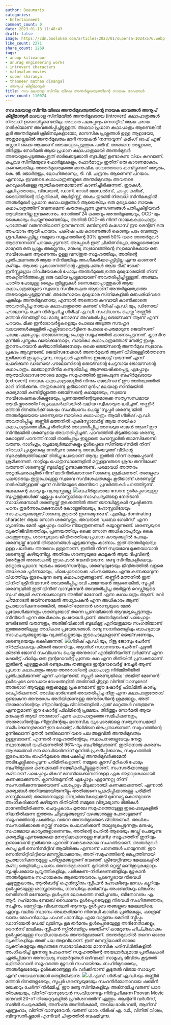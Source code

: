 ```yaml
---
author: Beaumaris
categories:
- Entertainment
comment_count: 0
date: 2023-01-18 11:48:43
draft: false
image: https://cdn.boolokam.com/articles/2023/01/supersa-1024x576.webp
like_count: 2271
share_count: 1269
tags:
- anoop kilimanoor
- anurag engineering works
- introvert characters
- malayalam movies
- super sharanya
- thanneer mathan dinangal
- അനൂപ് കിളിമാനൂർ
title: നവ മലയാള സിനിമ യിലെ അന്തർമുഖത്വത്തിന്റെ നായക ഭാവങ്ങൾ
view_count: 110074
---
```


**നവ മലയാള സിനിമ യിലെ അന്തർമുഖത്വത്തിന്റെ നായക ഭാവങ്ങൾ** **അനൂപ് കിളിമാനൂർ** മലയാള സിനിമയിൽ അന്തർമുഖരായ (introvert) കഥാപാത്രങ്ങൾ നിരവധി ഉണ്ടായിട്ടുണ്ടെങ്കിലും അവരെ പലപ്പോഴും നെഗറ്റീവ് ആയ ഛായ നൽകിയാണ് അവതരിപ്പിച്ചിട്ടുള്ളത്. അഥവാ പ്രധാന കഥാപാത്രം ആണെങ്കിൽ കൂടി അന്തർമുഖർ ക്രിമിനലുകളായോ, മാനസിക പ്രശ്നങ്ങൾ ഉള്ള ആളായോ, അതുമല്ലെങ്കിൽ അന്തർമുഖത്വം മാറി നായകൻ 'നന്നാവുന്ന' കമിംഗ് ഓഫ് ഏജ് സ്റ്റോറി ഒക്കെ ആയാണ് അടയാളപ്പെടുത്തുക പതിവ്. അങ്ങനെ അല്ലാതെ, തീർത്തും നോർമൽ ആയ പ്രധാന കഥാപാത്രമായി അന്തർമുഖർ അടയാളപ്പെടുത്തപ്പെട്ടത് ഓർക്കെടുക്കാൻ ബുദ്ധിമുട്ട് ഉണ്ടാകുന്ന വിധം കുറവാണ്. കച്ചവട സിനിമയുടെ ഫോർമുലകളും, ഫോർമാറ്റും ഇതിന് ഒരു കാരണമാകാം. കുറെയെങ്കിലും അന്തർമുഖത്വത്തെ മാനുഷിക ഭാവത്തോടെ കണ്ടിട്ടുണ്ടത് അടൂരും, കെ. ജി. ജോർജ്ജും, ലോഹിതദാസും, ടി. വി. ചന്ദ്രനും ആണെന്ന് പറയാം. എന്നാലും ഇവരുടെ കഥാപാത്രങ്ങളുടെ അന്തർമുഖത്വം അവരുടെ കുറവുകൾക്കുള്ള ന്യായീകരണമായാണ് കാണിച്ചിരിക്കുന്നത്. ഇരകൾ, എലിപ്പത്തായം, വിധേയൻ, ഡാനി, റോൾ മോഡൽസ്, ചാപ്പാ കുരിശ്, ദൈവത്തിന്റെ വികൃതികൾ, ആർട്ടിസ്റ്റ്, അകം തുടങ്ങി നിരവധി സിനിമകളിൽ അന്തർമുഖർ പ്രധാന കഥാപാത്രങ്ങൾ ആയെങ്കിലും ഒരു മുഖ്യധാരാ നായക കഥാപാത്രത്തിന് വേണമെന്ന് കരുതപ്പെടുന്ന ഗുണഗണങ്ങൾ പതിച്ചുകിട്ടിയവർ ആയിരുന്നില്ല ഇവരൊന്നും. നോർത്ത് 24 കാതവും അന്തർമുഖത്വവും, OCD-യും കൈകാര്യം ചെയ്യുന്നുണ്ടെങ്കിലും, അതിൽ OCD-ൽ നിന്ന് നായകകഥാപാത്രം പുറത്തേക്ക് വരുന്നതിലാണ് ഊന്നുന്നത്. മൺസൂൺ മംഗോസ് ഈ ട്രെന്റിന് ഒരു അപവാദം ആയി പറയാം. പക്‌ഷേ പല കാരണങ്ങൾ കൊണ്ടും പടം വേണ്ടത്ര ശ്രദ്ധിക്കപ്പെട്ടില്ല. നമ്മുടെ സമൂഹത്തിന്റെ 30% മുതൽ 50% വരെ അന്തർമുഖർ ആണെന്നാണ് പറയപ്പെടുന്നത്. അപ്പോൾ ഇത് ചികിത്സിച്ചോ, അല്ലാതെയോ മാറ്റേണ്ട ഒരു പ്രശ്നം അല്ലെന്നും, മനുഷ്യ സ്വഭാവത്തിന്റെ സ്വാഭാവികമായ ഒരു സവിശേഷത ആണെന്നും ഉള്ള വസ്‌തുത സമൂഹത്തിലും, അതിന്റെ പ്രതിഫലനങ്ങൾ ആയ സിനിമയിലും അംഗീകരിക്കപ്പെട്ടിട്ടില്ല എന്നു കാണാൻ കഴിയും. ആശയ പ്രകാശനത്തിന്റെ പുതുരൂപങ്ങൾ ആയ ടിക് ടോക്-ഇൻസ്റ്റാഗ്രാം വീഡിയോകൾ പോലും അന്തർമുഖത്വത്തെ മുഖ്യധാരയിൽ നിന്ന് അകറ്റിനിർത്തപ്പെട്ട ഒരു വലിയ പ്രശ്നമായാണ് അവതരിപ്പിച്ചിട്ടുള്ളത്. അഞ്ചാം പാതിര പോലുള്ള ക്രൈം ത്രില്ലറുകൾ സൈക്കോപ്പാത്തുകൾ ആയ കഥാപാത്രങ്ങളുടെ സ്വഭാവ സവിശേഷത ആയാണ് അന്തർമുഖത്വത്തെ അടയാളപ്പെടുത്തുന്നത്. അതേസമയം മുഖ്യധാര സിനിമകളിൽ ഒരുപരിധിവരെ എങ്കിലും അന്തർമുഖനായ, എന്നാൽ അതൊരു കുറവായി കാണിക്കാതെ അവതരിപ്പിച്ച നായക കഥാപാത്രത്തെ കണ്ടത് ഗിരീഷ് എ.ഡി.യും, ഡിനോയ്‌ പൗലോസും രചന നിർവ്വഹിച്ചു ഗിരീഷ് എ.ഡി. സംവിധാനം ചെയ്ത 'തണ്ണീർ മത്തൻ ദിനങ്ങളി'ലെ മാത്യു തോമസ് അവതരിപ്പിച്ച ജെയ്സണ് ആണ് എന്ന് പറയാം. മിക്ക ഇൻട്രോവർട്ടുകളെയും പോലെ അടുത്ത സൗഹൃദ വലയങ്ങൾക്കുള്ളിൽ എക്സ്‌ട്രോവെർട്ടിനെ പോലെ പെരുമാറുന്ന ജെയ്സണ് പക്ഷേ പലപ്പോഴും അങ്ങനെയല്ല പൊതു സമൂഹത്തിൽ കാണപ്പെടുന്നത്. ക്ലാസിനു മുന്നിൽ പുസ്തകം വായിക്കുമ്പോഴും, നായികാ കഥാപാത്രത്തോട് നേരിട്ട് ഇഷ്ടം തുറന്നുപറയാൻ കഴിയാതിരിക്കുമ്പോഴും ഒക്കെ ജെയ്സന്റെ അന്തർമുഖ സ്വഭാവം പ്രകടം ആവുന്നുണ്ട്. ജെയ്സനേക്കാൾ അന്തർമുഖൻ ആണ് വീടിനുള്ളിൽത്തന്നെ ഇരിക്കാൻ ഇഷ്ടപ്പെടുന്ന, നാട്ടുകാർ എന്തിനാ ഇങ്ങോട്ട് വരുന്നത് എന്ന് ചോദിക്കുന്ന ഡിനോയ്‌ പൗലോസിന്റെ ജെയ്സന്റെ ചേട്ടനായ ജോയ്‌സന്റെ കഥാപാത്രം. മലയാളസിനിമ കണ്ടുശീലിച്ച, ആഘോഷിക്കപ്പെട്ട, എപ്പോഴും ആത്മവിശ്വാസത്തോടെ മാത്രം സമൂഹത്തിൽ ഇടപെടുന്ന ബഹിർമുഖരായ (extrovert) നായക കഥാപാത്രങ്ങളിൽ നിന്നും ജെയ്സണ് ഈ അർത്ഥത്തിൽ മാറി നിൽക്കുന്നു. അതുകൊണ്ടു കൂടിയാണ് മുൻപ് മലയാള സിനിമയിൽ കാര്യമായി കണ്ടിട്ടില്ലാത്ത ജെയ്സന്റെ കഥയുടേയും, സ്വഭാവ സവിശേഷതകൾകളുടേയും, പ്രണയത്തിന്റേയുമൊക്കെ സത്യസന്ധമായ ആവിഷ്കാരത്തിന് പ്രേക്ഷകർക്കിടയിൽ വലിയ സ്വീകാര്യത ലഭിച്ചത്. തണ്ണീർ മത്തൻ ദിനങ്ങൾക്ക് ശേഷം സംവിധാനം ചെയ്ത 'സൂപ്പർ ശരണ്യ'യിൽ അന്തർമുഖയായ ശരണ്യയെ നായികാ കഥാപാത്രം ആയി ഗിരീഷ് എ.ഡി. അവതരിപ്പിച്ചു. തണ്ണീർ മത്തനിൽ എക്സ്ട്രോവേർട്ട് ആയ നായികാ കഥാപാത്രത്തെ മികച്ച രീതിയിൽ അവതരിപ്പിച്ച അനശ്വര രാജൻ ആണ് ഈ സിനിമയിൽ ശരണ്യയെ അവതരിപ്പിച്ചത്. പഠനത്തിൽ മിടുക്കിയായ ശരണ്യ കോളേജ് പഠനത്തിനായി താൽപ്പര്യം ഇല്ലാതെ ഹോസ്റ്റലിൽ താമസിക്കേണ്ടി വരുന്നു. റാഗിംഗും, പ്രേമാഭ്യർത്ഥനകളും ഉൾപ്പെടെ സീനിയേഴ്‌സിൽ നിന്ന് നിരവധി പ്രശ്നങ്ങളെ നേരിടുന്ന ശരണ്യ അവധിയെടുത്ത് വീടിന്റെ സുരക്ഷിത്വത്തിലേക്ക് തിരിച്ചു പോയാണ് ആദ്യം ഇതിൽ നിന്ന് രക്ഷപ്പെടാൻ ശ്രമിക്കുന്നത്. നാട്ടിലും പൊതുസ്ഥലങ്ങളിൽ മറ്റുള്ളവരുടെ ശ്രദ്ധ തന്നിലേക്ക് വരുന്നത്‌ ശരണ്യയ്ക്ക് ബുദ്ധിമുട്ട് ഉണ്ടാക്കുന്നുണ്ട്. പരമാവധി അത്തരം അറ്റൻഷനുകളിൽ നിന്ന് മാറിനിൽക്കാനാണ് ശരണ്യ ശ്രമിക്കുന്നത്. തങ്ങളുടെ പലരുടെയും ഇതുപോലുള്ള സ്വഭാവ സവിശേഷതകളും കൂടിയാണ് ശരണ്യയ്ക്ക് നൽകിയിട്ടുള്ളത് എന്ന് സിനിമയുടെ അണിയറ പ്രവർത്തകർ പറഞ്ഞിട്ടുണ്ട്. ലേഖകന്റെ കാര്യവും വ്യത്യസ്തമല്ല. ![](https://cdn.boolokam.com/articles/2023/01/supersa-1024x576.webp)ബഹിർമുഖരായ സോന ഉൾപ്പെടെയുള്ള സുഹൃത്തുക്കൾക്ക് എളുപ്പം ഹോസ്റ്റലിലെ സാഹചര്യങ്ങളെ നേരിടാൻ സാധിക്കുമ്പോൾ ശരണ്യയ്ക്ക് തുടക്കത്തിൽ അത് ബൗദ്ധിമുട്ടുകൾ സൃഷ്ടിക്കുന്നു. പഠനം തുടർന്നുപോകുമ്പോൾ കോളേജിലേയും, ഹോസ്റ്റലിലേയും സാഹചര്യങ്ങളോട് ശരണ്യ കൂടുതൽ ഇണങ്ങുന്നുണ്ട്. എങ്കിലും dominating character ആയ സോന ശരണ്യയ്ക്കും, അവരുടെ 'ധാബാ ഗേൾസ്' എന്ന ഗ്യാങിനും മേൽ എപ്പോഴും വലിയ നിയന്ത്രണങ്ങൾ കയ്യാളുന്നുണ്ട്. ശരണ്യയുടെ വ്യക്തിജീവിതത്തിലും, പ്രണയത്തിലും ഒക്കെ സോന അധികാരപൂർവ്വം കൈ കടത്തുന്നതും, ശരണ്യയുടെ ജീവിതത്തിലെ പ്രധാന കാര്യങ്ങളിൽ പോലും ശരണ്യയ്ക്ക് വേണ്ടി തീരുമാനങ്ങൾ എടുക്കുന്നതും കാണാം. ഇത് അന്തർമുഖത്വം ഉള്ള പലർക്കും അനുഭവം ഉള്ളതാണ്. ഇതിൽ നിന്ന് സ്വയമേവ മുക്തയാവാൻ ശരണ്യയ്ക്ക് കഴിയുന്നില്ല. അതിനും ശരണ്യയുടെ കാമുകൻ ആയ ദീപുവിന്റെ (അർജുൻ അശോകൻ) ഇടപെടൽ വേണ്ടിവരുന്നു. രണ്ടു സിനിമകളിലെയും മറ്റൊരു പ്രധാന ഘടകം ജോയ്‌സന്റേയും, ശരണ്യയുടേയും ജീവിതത്തിൽ വളരെ അധികാര പൂർണമായും, ചിലപ്പോഴൊക്കെ ഹിംസാത്മകം എന്നു കണക്കാവുന്ന വിധത്തിലും ഇടപെടുന്ന രണ്ടു കഥാപാത്രങ്ങളാണ്. തണ്ണീർ മത്തനിൽ ഇത് വിനീത് ശ്രീനിവാസൻ അവതരിപ്പിച്ച രവി പത്മനാഭൻ ആണെങ്കിൽ, സൂപ്പർ ശരണ്യയിൽ ഇത് വിനീത് വാസുദേവൻ അവതരിപ്പിച്ച അർജുൻ റെഡ്ഢിയുടെ സ്പൂഫ് ആയി കണക്കാക്കാവുന്ന അജിത് മേനോൻ എന്ന കഥാപാത്രം ആണ്. രവി പത്മനാഭൻ ജയ്സണുമേൽ അധ്യാപകൻ എന്ന അധികാരം ആണ് ഉപയോഗിക്കുന്നതെങ്കിൽ, അജിത് മേനോൻ ശരണ്യയുടെ മേൽ പ്രയോഗിക്കുന്നതും ശരണ്യയോട് തന്നെ പ്രണയിക്കാൻ ആവശ്യപ്പെടുന്നതും സീനിയർ എന്ന അധികാരം ഉപയോഗിച്ചാണ്. അന്തർമുഖർക്ക് പലപ്പോഴും നേരിടേണ്ടി വരുന്നതും, അതിജീവിക്കാൻ ബുദ്ധിമുട്ട് ഏറിയതുമായ സംഗതിയാണ് ഇത്തരത്തിലുള്ള അധികാര പ്രയോഗങ്ങൾ. രണ്ടു സന്ദർഭങ്ങളിലും ബാഹ്യമായ സാഹചര്യങ്ങളുടേയും വ്യക്തികളുടേയും ഇടപെടലുകളാണ് ജെയ്സണേയും, ശരണ്യയെയും രക്ഷിക്കുന്നത്. ![](https://cdn.boolokam.com/articles/2023/01/anurag-1024x537.jpg)ഗിരീഷ് എ.ഡി.യും, റീജു ജോസും ചേർന്ന് നിർമ്മിക്കുകയും കിരൺ ജോസിയും, ആദർശ് സദാനന്ദനും ചേർന്ന് എഴുതി കിരൺ ജോസി സംവിധാനം ചെയ്ത അനുരാഗ് എൻജിനീയറിങ് വർക്ക്‌സ് എന്ന ഷോർട്ട് ഫിലിമും ഒരു ഇന്ററോവർട്ട് പ്രണയ കഥ എന്ന രീതിയിൽ പ്രസക്തമാണ്. ഇതിന്റെ എഴുത്തുകാർ രണ്ടുപേരും തങ്ങളുടെ ഇന്ററോവെർട്ട് നേച്ചർ ആണ് പ്രധാന കഥാപാത്രം ആയ അനുരാഗിന്റെ കഥാപാത്ര നിർമ്മിതിയിൽ പ്രതിഫലിക്കുന്നത് എന്ന് പറയുന്നുണ്ട്. സൂപ്പർ ശരണ്യയിലെ 'അജിത് മേനോൻ' ഉൾപ്പെടെ ലൗഡായ വേഷങ്ങളിൽ അഭിനയിച്ചിട്ടുള്ള വിനീത് വാസുദേവ് അനുരാഗ് ആയുള്ള ഒതുക്കമുള്ള പ്രകടനമാണ് ഈ ഷോർട്ട് ഫിലിമിൽ കാഴ്ച്ച വെച്ചിരിക്കുന്നത്. അഖില ഭാർഗവൻ അവതരിപ്പിച്ച നീതു എന്ന കഥാപാത്രത്തോട് ഉണ്ടാകുന്ന അനുരാഗം അറിയിക്കാനുള്ള അനുരാഗിന്റെ ശ്രമങ്ങളും, അത് അനുരാഗിന്റെയും നീതുവിന്റേയും ജീവിതങ്ങളിൽ എന്ത് മാറ്റങ്ങൾ വരുത്തുന്നു എന്നതുമാണ് ഈ ഷോർട്ട് ഫിലിമിന്റെ പ്രമേയം. തീർത്തും നോർമൽ ആയ മനുഷ്യൻ ആയി അനുരാഗ് എന്ന കഥാപാത്രത്തെ സമീപിക്കുന്നതും, അനുരാഗിന്റേയും നീതുവിന്റേയും മാനസിക വ്യാപാരങ്ങളെ സത്യസന്ധമായി സമീപിക്കുന്നതുമാണ് ഈ ഷോർട്ട് ഫിലിമിനെ മികച്ചതാക്കുന്നത്. സമൂഹത്തിന്റെ മൂന്നിലൊന്ന് മുതൽ രണ്ടിലൊന്ന് വരെ പല അളവിൽ അന്തർമുഖത്വം ഉള്ളവരാണ്. എന്നാൽ സമൂഹത്തിന്റേയും, സ്ഥാപനങ്ങളുടേയും നേതൃ സ്ഥാനങ്ങൾ വഹിക്കുന്നതിൽ 96%-വും ബഹിർമുഖരാണ്. ഇതിനൊരു കാരണം ആശയങ്ങൾ ഒരു ഓഡിയൻസിന് മുന്നിൽ പ്രകടിപ്പിക്കാനും, സമൂഹത്തിൽ ഇടപെടാനും ബഹിർമുഖരെ അപേക്ഷിച്ച് അന്തർമുഖർക്കുമേൽ അടിച്ചേല്പിക്കപ്പെടുന്ന പരിമിതികളാണ്. നമ്മുടെ ക്ലാസ് മുറികൾ പോലും ബഹിർമുഖരെ കണക്കാക്കി സജ്ജീകരിച്ചിട്ടുള്ളതാണ്. സംസാരിക്കാനുള്ള കഴിവാണ് പലപ്പോഴും മികവ്‌ മനസിലാക്കുന്നതിനുള്ള ഏക അളവുകോലായി കണക്കാക്കുന്നത്. ക്ലാസിനുമുന്നിൽ എപ്പോഴും എഴുന്നേറ്റു നിന്ന് സംസാരിക്കുന്നവരെയാണ് പലപ്പോഴും മിടുക്കാരായി കണക്കാക്കുന്നത്. എന്നാൽ കാര്യങ്ങൾ അറിയാമായിരുന്നിട്ടും അതിങ്ങനെ പ്രകടിപ്പിക്കാനുള്ള പരിമിതി മനസ്സിലാക്കി, അങ്ങനെയുള്ള വിദ്യാർത്ഥികളെക്കൂടി മുന്നോട്ടു കൊണ്ടുവന്നു അംഗീകരിക്കാൻ കഴിയുന്ന രീതിയിൽ നമ്മുടെ വിദ്യാഭ്യാസ രീതികൾ മാറേണ്ടിയിരിക്കുന്നു. ചെറുപ്പകാലം മുതലേ സമൂഹത്തൊടുള്ള ഇടപെടലുകളിൽ നിലനിൽക്കുന്ന ഇത്തരം ചിട്ടവട്ടങ്ങളോട് വഴങ്ങാനുള്ള പോരാട്ടമാണ് സമൂഹത്തിന്റെ പകുതിയും വരുന്ന അന്തർമുഖരുടെ ജീവിതങ്ങൾ. അധികം സംസാരിക്കാതെ ഒറ്റയ്ക്ക് സമയം ചെലവഴിക്കാൻ താല്പര്യപ്പെടുന്നതും മനുഷ്യ സഹജമായ കാര്യങ്ങളാണെന്നും, അതിന്റെ പേരിൽ ആരെയും ജഡ്ജ് ചെയ്യേണ്ട കാര്യമില്ല എന്നുമൊക്കെ മനസ്സിലാക്കാനുള്ള maturity സമൂഹത്തിന് ഇനിയും ഉണ്ടാവേണ്ടി ഇരിക്കുന്നു എന്നത് സങ്കടകരമായ സംഗതിയാണ്. അന്തർമുഖർ കുറച്ചു കൂടി സെൻസിറ്റീവ് ആയിരിക്കും എന്നാണ് പഠനങ്ങൾ പറയുന്നത്. ഈ സെൻസിറ്റിവിറ്റിയെ മനസ്സിലാക്കാനും, അത് സമൂഹത്തിന്റെ മെച്ചത്തിനായി ഉപയോഗിക്കാനുമുള്ള പരിശ്രമങ്ങളാണ് വേണ്ടത്. ക്രിയേറ്റിവായ മേഖലകളിൽ കഴിവു തെളിയിച്ച പലരും അന്തർമുഖരാണ്. മുറിയിൽ ഒറ്റയ്ക്ക് മണിക്കൂറുകളോളം സൃഷ്ടിപരമായ പ്രവൃത്തികളിലും, പരീക്ഷണ-നിരീക്ഷണങ്ങളിലും മുഴുകാൻ അന്തർമുഖത്വം സഹായകരം ആയെന്നുവരാം. പ്രശസ്തരായ നിരവധി എഴുത്തുകാരും, ആൽബർട്ട് ഐൻസ്റ്റീനും സ്റ്റീഫൻ ഹോക്കിങ്ങും മാഡം ക്യൂറിയും ഉൾപ്പടെയുള്ള ശാസ്ത്രജ്ഞരും, ഗാന്ധിയും മാർക്‌സും അംബേദ്കറും ലിങ്കണും നെൽസൻ മണ്ടേലയും ഉൾപ്പടെ ലോകത്തെ നയിച്ചവരും, ബീതോവനും എ. ആർ. റഹ്‌മാനും ബോബ് ഡൈലനും ഉൾപ്പെടെയുള്ള നിരവധി സംഗീതജ്ഞരും, സച്ചിനും മെസ്സിയും വിശ്വനാഥൻ ആനന്ദും ഉൾപ്പടെ തങ്ങളുടെ മേഖലയിലെ ഏറ്റവും വലിയ സ്ഥാനം അലങ്കരിക്കുന്ന നിരവധി കായിക പ്രതിഭകളും, ഷാരൂഖ് ഖാനും മോഹൻലാലും ഫഹദ് ഫാസിലും എമ്മ വാട്സണും മെറിൽ സ്ട്രീപ്പും ഡാനിയേൽ ഡേയ് ലൂയിസും ഉമ തർമനും ഉൾപ്പെടെയുള്ള അഭിനേതാക്കളും, ടെറൻസ് മാലിക്കും സ്റ്റീഫൻ സ്പിൽബർഗും ജെയിംസ് കാമറൂണും ഹിച്ച്കോക്കും ഉൾപ്പടെയുള്ള സംവിധായകരും അന്തർമുഖരാണ്. അന്തർമുഖരിൽ തന്നെ ഓരോ വ്യക്തികളിലും അത് പല അളവിലാണ്. ഇത് മനസ്സിലാക്കി ഓരോ വ്യക്തികളേയും ആവരുടെ സ്വാഭാവികമായ മാനസിക പരിസ്‌ഥിതികളിൽ അംഗീകരിച്ച് മുന്നോട്ടു പോകുന്നത് സമൂഹത്തിന്റെ അയഥാർഥ്യമായ പ്രതീക്ഷകൾ ഏൽപ്പിക്കുന്ന അനാവശ്യ സമ്മർദ്ദങ്ങൾ ഒഴിവാക്കി സാമൂഹ്യ ജീവിതം കൂടുതൽ ലളിതമാവാൻ സമൂഹത്തെ മുഴുവൻ സഹായിക്കും. ബഹിർമുഖരേയും, അന്തർമുഖരേയും ഉൾക്കൊണ്ടുള്ള ടീം വർക്കിനാണ് കൂടുതൽ വിജയ സാധ്യത എന്ന് ഗവേഷണങ്ങൾ തെളിയിക്കുന്നു. ![](https://cdn.boolokam.com/articles/2023/01/poovan.jpg)പി.എസ്: ഗിരീഷ് എ.ഡി.യും തണ്ണീർ മത്തൻ ദിനങ്ങളുടേയും, സൂപ്പർ ശരണ്യയുടേയും സഹനിർമ്മാതാവായ ഷബിൻ ബേക്കറും ചേർന്ന് നിർമ്മിച്ച്, ഈ രണ്ടു സിനിമകളിലും അഭിനയിച്ച വരുണ് ധാര തിരക്കഥയും, വിനീത് വാസുദേവൻ സംവിധാനവും നിർവ്വഹിക്കുന്ന Poovan Movie ജനുവരി 20-ന് തീയേറ്ററുകളിൽ പ്രദർശനത്തിന് എത്തും. ആന്റണി വർഗീസ്, സജിൻ ചെറുകയിൽ, അനീഷ്‌മ അനിൽകുമാർ, അഖില ഭാർഗവൻ, ആനീസ് എബ്രഹാം, വിനീത് വാസുദേവൻ, വരുണ് ധാര, ഗിരീഷ് എ. ഡി., വിനീത് വിശ്വം, ബിന്ദുസതീഷ്കുമാർ എന്നിവർ ചിത്രത്തിൽ വേഷമിടുന്നു.